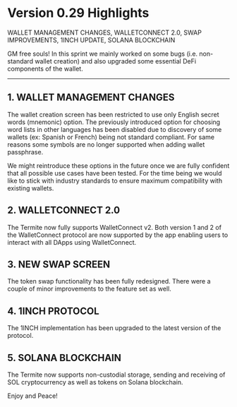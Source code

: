 # Version 0.29 Highlights

WALLET MANAGEMENT CHANGES, WALLETCONNECT 2.0, SWAP IMPROVEMENTS, 1INCH UPDATE, SOLANA BLOCKCHAIN

GM free souls! In this sprint we mainly worked on some bugs (i.e. non-standard wallet creation) and also upgraded some essential DeFi components of the wallet.

---

## 1. WALLET MANAGEMENT CHANGES

The wallet creation screen has been restricted to use only English secret words (mnemonic) option. The previously introduced option for choosing word lists in other languages has been disabled due to discovery of some wallets (ex: Spanish or French) being not standard compliant. For same reasons some symbols are no longer supported when adding wallet passphrase.

We might reintroduce these options in the future once we are fully confident that all possible use cases have been tested. For the time being we would like to stick with industry standards to ensure maximum compatibility with existing wallets.

## 2. WALLETCONNECT 2.0

The Termite now fully supports WalletConnect v2. Both version 1 and 2 of the WalletConnect protocol are now supported by the app enabling users to interact with all DApps using WalletConnect.

## 3. NEW SWAP SCREEN

The token swap functionality has been fully redesigned. There were a couple of minor improvements to the feature set as well.

## 4. 1INCH PROTOCOL

The 1INCH implementation has been upgraded to the latest version of the protocol.

## 5. SOLANA BLOCKCHAIN

The Termite now supports non-custodial storage, sending and receiving of SOL cryptocurrency as well as tokens on Solana blockchain.

Enjoy and Peace!

